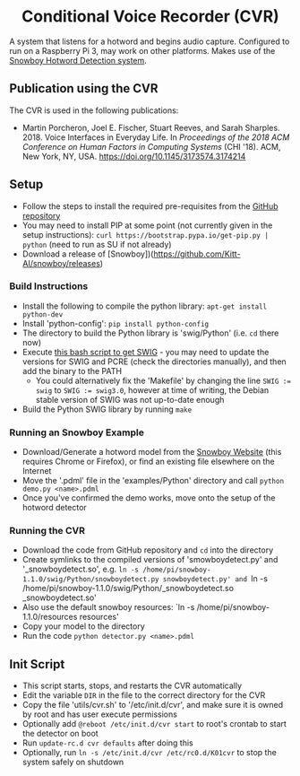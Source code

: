 <h1 align="center">
	Conditional Voice Recorder (CVR)
</h1>

A system that listens for a hotword and begins audio capture. Configured to run on a Raspberry Pi 3, may work on other 
platforms. Makes use of the [Snowboy Hotword Detection system](https://snowboy.kitt.ai/).


## Publication using the CVR
The CVR is used in the following publications:
* Martin Porcheron, Joel E. Fischer, Stuart Reeves, and Sarah Sharples. 2018. Voice Interfaces in Everyday Life. In _Proceedings of the 2018 ACM Conference on Human Factors in Computing Systems_ (CHI '18). ACM, New York, NY, USA.  https://doi.org/10.1145/3173574.3174214

## Setup
* Follow the steps to install the required pre-requisites from the 
  [GitHub repository](https://github.com/kitt-ai/snowboy#ubunturaspberry-pi)  
* You may need to install PIP at some point (not currently given in the setup instructions): 
  `curl https://bootstrap.pypa.io/get-pip.py | python` (need to run as SU if not already)
* Download a release of [Snowboy])(https://github.com/Kitt-AI/snowboy/releases)

### Build Instructions
* Install the following to compile the python library: `apt-get install python-dev`
* Install 'python-config': `pip install python-config` 
* The directory to build the Python library is 'swig/Python' (i.e. `cd` there now)
* Execute [this bash script to get SWIG](https://github.com/Kitt-AI/snowboy/issues/17#issuecomment-224766173) - you may 
  need to update the versions for SWIG and PCRE (check the directories manually), and then add the binary to the PATH
  - You could alternatively fix the 'Makefile' by changing the line `SWIG := swig` to `SWIG := swig3.0`, however at 
    time of writing, the Debian stable version of SWIG was not up-to-date enough
* Build the Python SWIG library by running `make` 

### Running an Snowboy Example
* Download/Generate a hotword model from the [Snowboy Website](https://snowboy.kitt.ai) (this requires Chrome or 
  Firefox), or find an existing file elsewhere on the Internet
* Move the '<name>.pdml' file in the 'examples/Python' directory and call `python demo.py <name>.pdml`
* Once you've confirmed the demo works, move onto the setup of the hotword detector

### Running the CVR
* Download the code from GitHub repository and `cd` into the directory
* Create symlinks to the compiled versions of 'smowboydetect.py' and '_snowboydetect.so', e.g.
  `ln -s /home/pi/snowboy-1.1.0/swig/Python/snowboydetect.py snowboydetect.py' and
  `ln -s /home/pi/snowboy-1.1.0/swig/Python/_snowboydetect.so _snowboydetect.so'
* Also use the default snowboy resources:
  `ln -s /home/pi/snowboy-1.1.0/resources resources'
* Copy your model to the directory
* Run the code `python detector.py <name>.pdml`

## Init Script
* This script starts, stops, and restarts the CVR automatically
* Edit the variable `DIR` in the file to the correct directory for the CVR
* Copy the file 'utils/cvr.sh' to '/etc/init.d/cvr', and make sure it is owned by root and has user execute permissions
* Optionally add `@reboot /etc/init.d/cvr start` to root's crontab to start the detector on boot
* Run `update-rc.d cvr defaults` after doing this
* Optionally, run `ln -s /etc/init.d/cvr /etc/rc0.d/K01cvr` to stop the system safely on shutdown
